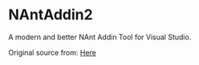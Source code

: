 NAntAddin2
==========

A modern and better NAnt Addin Tool for Visual Studio.

Original source from: [Here](http://sourceforge.net/projects/nantaddin/)


